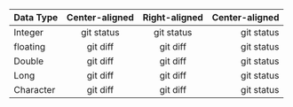 |   Data Type  | Center-aligned | Right-aligned | Center-aligned |
| :---         |     :---:      |     :---:     |          ---:  |
| Integer      | git status     | git status    | git status    |
| floating     | git diff       | git diff      | git status    |
| Double       | git diff       | git diff      | git status    |
| Long         | git diff       | git diff      | git status    |
| Character     | git diff       | git diff      | git status    |
